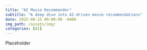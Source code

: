 ```yaml
---
title: "AI Movie Recommender"
subtitle: "A deep dive into AI-driven movie recommendations"
date: 2025-08-25 00:00:00 -0400
img_path: /assets/img/
categories: [AI]
---
```


Placeholder
